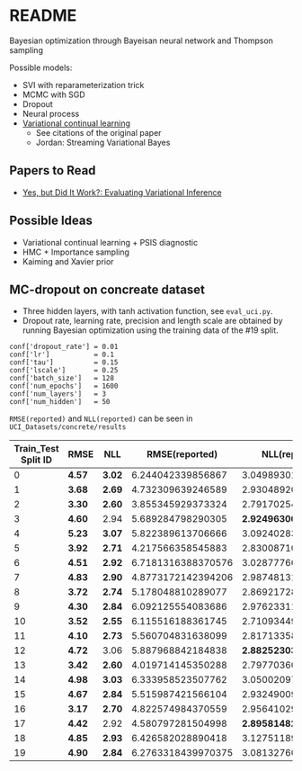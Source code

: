# README

Bayesian optimization through Bayeisan neural network and Thompson sampling

Possible models:

- SVI with reparameterization trick
- MCMC with SGD
- Dropout
- Neural process
- [Variational continual learning](https://github.com/nvcuong/variational-continual-learning/blob/master/ddm/alg/vcl.py)
    - See citations of the original paper
    - Jordan: Streaming Variational Bayes

## Papers to Read

- [Yes, but Did It Work?: Evaluating Variational Inference](https://arxiv.org/pdf/1802.02538.pdf)

## Possible Ideas

- Variational continual learning + PSIS diagnostic
- HMC + Importance sampling
- Kaiming and Xavier prior

## MC-dropout on concreate dataset

- Three hidden layers, with tanh activation function, see `eval_uci.py`.
- Dropout rate, learning rate, precision and length scale are obtained by running Bayesian optimization using the training data of the #19 split. 

```
conf['dropout_rate'] = 0.01
conf['lr']           = 0.1
conf['tau']          = 0.15
conf['lscale']       = 0.25
conf['batch_size']   = 128
conf['num_epochs']   = 1600
conf['num_layers']   = 3
conf['num_hidden']   = 50
```

`RMSE(reported)` and `NLL(reported)` can be seen in `UCI_Datasets/concrete/results`

Train_Test Split ID | RMSE     | NLL      | RMSE(reported)       | NLL(reported)
--------------------|----------|----------|----------------------|----------------------
0                   | **4.57** | **3.02** | 6.244042339856867    | 3.0498930186595428
1                   | **3.68** | **2.69** | 4.732309639246589    | 2.930489207038067
2                   | **3.30** | **2.60** | 3.855345929373324    | 2.7917025469190224
3                   | **4.60** |   2.94   | 5.689284798290305    | **2.9249630654602736**
4                   | **5.23** | **3.07** | 5.822389613706666    | 3.0924028369497027
5                   | **3.92** | **2.71** | 4.217566358545883    | 2.830087106592978
6                   | **4.51** | **2.92** | 6.7181316388370576   | 3.028777661296283
7                   | **4.83** | **2.90** | 4.8773172142394206   | 2.9874813175062247
8                   | **3.72** | **2.74** | 5.178048810289077    | 2.8692172804169984
9                   | **4.30** | **2.84** | 6.092125554083686    | 2.9762331118227525
10                  | **3.52** | **2.55** | 6.115516188361745    | 2.710934497558663
11                  | **4.10** | **2.73** | 5.560704831638099    | 2.8171335896701164
12                  | **4.72** |   3.06   | 5.887968842184838    | **2.882523035425393**
13                  | **3.42** | **2.60** | 4.019714145350288    | 2.7977036086593725
14                  | **4.98** | **3.03** | 6.333958523507762    | 3.0500209788479316
15                  | **4.67** | **2.84** | 5.515987421566104    | 2.9324900927453728
16                  | **3.17** | **2.70** | 4.822574984370559    | 2.9564102950535593
17                  | **4.42** |   2.92   | 4.580797281504998    | **2.8958148206484453**
18                  | **4.85** | **2.93** | 6.426582028890418    | 3.127511896792499
19                  | **4.90** | **2.84** | 6.2763318439970375   | 3.0813276071444693

